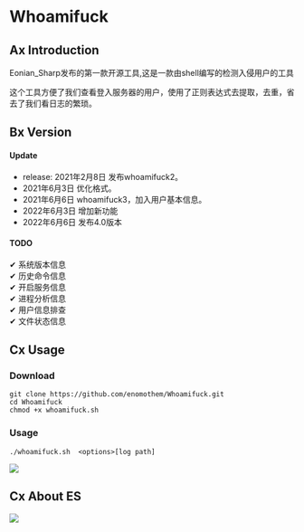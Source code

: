 # Whoamifuck

## Ax Introduction
<p>Eonian_Sharp发布的第一款开源工具,这是一款由shell编写的检测入侵用户的工具</p>
<p>这个工具方便了我们查看登入服务器的用户，使用了正则表达式去提取，去重，省去了我们看日志的繁琐。</p>

## Bx Version
#### Update
 * release: 2021年2月8日 发布whoamifuck2。
 * 2021年6月3日 优化格式。
 * 2021年6月6日 whoamifuck3，加入用户基本信息。
 * 2022年6月3日 增加新功能
 * 2022年6月6日 发布4.0版本

#### TODO
✔ 系统版本信息 <br>
✔ 历史命令信息 <br>
✔ 开启服务信息 <br>
✔ 进程分析信息 <br>
✔ 用户信息排查 <br>
✔ 文件状态信息 <br>

## Cx Usage
### Download
```
git clone https://github.com/enomothem/Whoamifuck.git
cd Whoamifuck
chmod +x whoamifuck.sh
```
### Usage
```
./whoamifuck.sh  <options>[log path]
```
![](https://lit.enomothem.com/zhixinghe/20220528141024.jfif)

## Cx About ES
![](https://lit.enomothem.com/zhixinghe/20220528141025.jfif)
